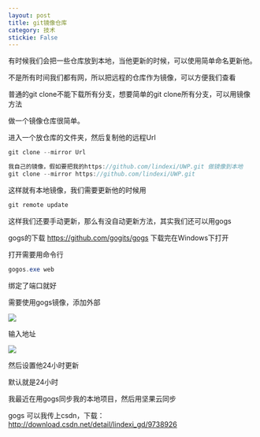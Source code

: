 ```yaml
---
layout: post
title: git镜像仓库 
category: 技术 
stickie: False
---
```


有时候我们会把一些仓库放到本地，当他更新的时候，可以使用简单命名更新他。

不是所有时间我们都有网，所以把远程的仓库作为镜像，可以方便我们查看

普通的git clone不能下载所有分支，想要简单的git clone所有分支，可以用镜像方法

<!--more-->

<div id="toc"></div>

做一个镜像仓库很简单。

进入一个放仓库的文件夹，然后复制他的远程Url

```csharp
git clone --mirror Url

我自己的镜像，假如要把我的https://github.com/lindexi/UWP.git 做镜像到本地
git clone --mirror https://github.com/lindexi/UWP.git
```

这样就有本地镜像，我们需要更新他的时候用

```csharp
git remote update

```
这样我们还要手动更新，那么有没自动更新方法，其实我们还可以用gogs

gogs的下载 https://github.com/gogits/gogs 下载完在Windows下打开

打开需要用命令行

```csharp
gogos.exe web

```

绑定了端口就好

需要使用gogs镜像，添加外部

![](http://7xqpl8.com1.z0.glb.clouddn.com/48607e54-9b56-4d1b-a11f-ff44b53046c4201612693440.jpg)

输入地址

![](http://7xqpl8.com1.z0.glb.clouddn.com/48607e54-9b56-4d1b-a11f-ff44b53046c4201612693522.jpg)

然后设置他24小时更新

默认就是24小时

我最近在用gogs同步我的本地项目，然后用坚果云同步

gogs 可以我传上csdn，下载：http://download.csdn.net/detail/lindexi_gd/9738926


